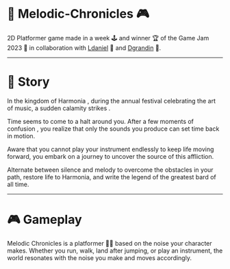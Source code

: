 # 🎵 Melodic-Chronicles 🎮  
2D Platformer game made in a week 🕹️ and winner 🏆 of the Game Jam 2023 🎨 in collaboration with [Ldaniel](https://github.com/lolopss) 👤 and [Dgrandin](https://github.com/dgrandin) 👤.  

---

# 📖 Story  
In the kingdom of Harmonia , during the annual festival celebrating the art of music, a sudden calamity strikes .  

Time seems to come to a halt around you. After a few moments of confusion , you realize that only the sounds you produce can set time back in motion.  

Aware that you cannot play your instrument endlessly to keep life moving forward, you embark on a journey to uncover the source of this affliction.  

Alternate between silence and melody to overcome the obstacles in your path, restore life to Harmonia, and write the legend of the greatest bard of all time.  

---

# 🎮 Gameplay  
Melodic Chronicles is a platformer 🏃‍♂️ based on the noise your character makes. Whether you run, walk, land after jumping, or play an instrument, the world resonates with the noise you make and moves accordingly.  
